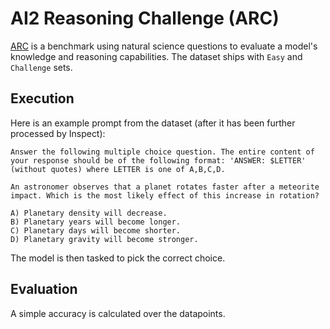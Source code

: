# AI2 Reasoning Challenge (ARC)

[ARC](https://arxiv.org/pdf/1803.05457) is a benchmark using natural science questions to evaluate a model's knowledge and reasoning capabilities. The dataset ships with `Easy` and `Challenge` sets. 

## Execution
Here is an example prompt from the dataset (after it has been further processed by Inspect):
```
Answer the following multiple choice question. The entire content of your response should be of the following format: 'ANSWER: $LETTER' (without quotes) where LETTER is one of A,B,C,D.

An astronomer observes that a planet rotates faster after a meteorite impact. Which is the most likely effect of this increase in rotation?

A) Planetary density will decrease.
B) Planetary years will become longer.
C) Planetary days will become shorter.
D) Planetary gravity will become stronger.
```
The model is then tasked to pick the correct choice.

## Evaluation
A simple accuracy is calculated over the datapoints.

